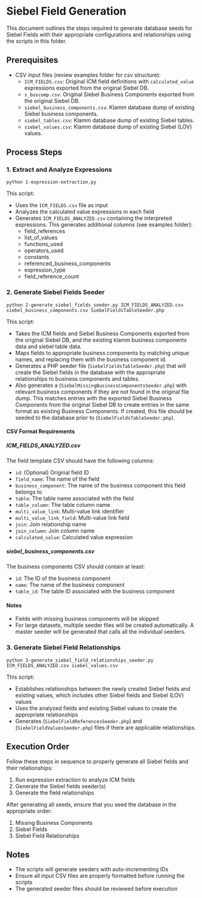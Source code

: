 # Siebel Field Generation

This document outlines the steps required to generate database seeds for Siebel Fields with their appropriate configurations and relationships using the scripts in this folder.

## Prerequisites

-   CSV input files (review examples folder for csv structure):
    -   `ICM_FIELDS.csv`: Original ICM field definitions with `calculated_value` expressions exported from the original Siebel DB.
    -   `s_buscomp.csv`: Original Siebel Business Components exported from the original Siebel DB.
    -   `siebel_business_components.csv`: Klamm database dump of existing Siebel business components.
    -   `siebel_tables.csv`: Klamm database dump of existing Siebel tables.
    -   `siebel_values.csv`: Klamm database dump of existing Siebel (LOV) values.

## Process Steps

### 1. Extract and Analyze Expressions

```
python 1-expression-extraction.py
```

This script:

-   Uses the `ICM_FIELDS.csv` file as input
-   Analyzes the calculated value expressions in each field
-   Generates `ICM_FIELDS_ANALYZED.csv` containing the interpreted expressions. This generates additional columns (see examples folder):
    -   field_references
    -   list_of_values
    -   functions_used
    -   operators_used
    -   constants
    -   referenced_business_components
    -   expression_type
    -   field_reference_count

### 2. Generate Siebel Fields Seeder

```
python 2-generate_siebel_fields_seeder.py ICM_FIELDS_ANALYZED.csv siebel_business_components.csv SiebelFieldsTableSeeder.php
```

This script:

-   Takes the ICM fields and Siebel Business Components exported from the original Siebel DB, and the existing klamm business components data and siebel table data.
-   Maps fields to appropriate business components by matching unique names, and replacing them with the business component id.
-   Generates a PHP seeder file (`SiebelFieldsTableSeeder.php`) that will create the Siebel fields in the database with the appropriate relationships to business components and tables.
-   Also generates a (`SiebelMissingBusinessComponentsSeeder.php`) with relevant business components if they are not found in the original file dump. This matches entries with the exported Siebel Business Components from the original Siebel DB to create entries in the same format as existing Business Components. If created, this file should be seeded to the database prior to (`SiebelFieldsTableSeeder.php`).

#### CSV Format Requirements

##### ICM_FIELDS_ANALYZED.csv

The field template CSV should have the following columns:

-   `id`: (Optional) Original field ID
-   `field_name`: The name of the field
-   `business_component`: The name of the business component this field belongs to
-   `table`: The table name associated with the field
-   `table_column`: The table column name
-   `multi_value_link`: Multi-value link identifier
-   `multi_value_link_field`: Multi-value link field
-   `join`: Join relationship name
-   `join_column`: Join column name
-   `calculated_value`: Calculated value expression

##### siebel_business_components.csv

The business components CSV should contain at least:

-   `id`: The ID of the business component
-   `name`: The name of the business component
-   `table_id`: The table ID associated with the business component

#### Notes

-   Fields with missing business components will be skipped
-   For large datasets, multiple seeder files will be created automatically. A master seeder will be generated that calls all the individual seeders.

### 3. Generate Siebel Field Relationships

```
python 3-generate_siebel_field_relationships_seeder.py ICM_FIELDS_ANALYZED.csv siebel_values.csv
```

This script:

-   Establishes relationships between the newly created Siebel fields and existing values, which includes other Siebel fields and Siebel (LOV) values
-   Uses the analyzed fields and existing Siebel values to create the appropriate relationships
-   Generates (`SiebelFieldReferencesSeeder.php`) and (`SiebelFieldValuesSeeder.php`) files if there are applicable relationships.

## Execution Order

Follow these steps in sequence to properly generate all Siebel fields and their relationships:

1. Run expression extraction to analyze ICM fields
2. Generate the Siebel fields seeder(s)
3. Generate the field relationships

After generating all seeds, ensure that you seed the database in the appropriate order:

1. Missing Business Components
2. Siebel Fields
3. Siebel Field Relationships

## Notes

-   The scripts will generate seeders with auto-incrementing IDs
-   Ensure all input CSV files are properly formatted before running the scripts
-   The generated seeder files should be reviewed before execution
